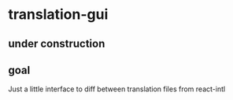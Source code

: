 # translation-gui

## under construction

## goal
Just a little interface to diff between translation files from react-intl
